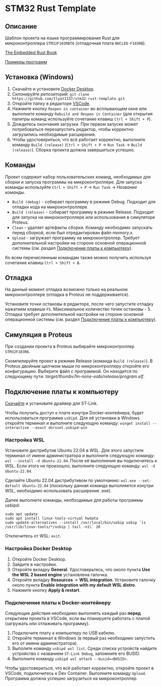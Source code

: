 # STM32 Rust Template

## Описание

Шаблон проекта на языке программирования Rust для микроконтроллера `STM32F103RBT6` (отладочная плата `NUCLEO-F103RB`).

[The Embedded Rust Book](https://docs.rust-embedded.org/book/)

[Примеры программ](https://github.com/stm32-rs/stm32f1xx-hal/tree/master/examples)

## Установка (Windows)

1. Скачайте и установите [Docker Desktop](https://www.docker.com/products/docker-desktop/).
2. Склонируйте репозиторий: `git clone https://github.com/Ilyat1337/stm32-rust-template.git`
3. Откройте папку в редакторе [VSCode](https://code.visualstudio.com/download).
4. Нажмите кнопку `Reopen in container` во всплывающем окне или выполните команду `Rebuild and Reopen in Container` (для открытия палитры команд используйте сочетание клавиш `Ctrl + Shift + P`).
5. Дождитесь окончания загрузки. При первом запуске может потребоваться перезапустить редактор, чтобы корректно загрузились необходимые расширения.
6. Чтобы удостовериться, что всё работает корректно, выполните команду `Build (release)` (`Ctrl + Shift + P` -> `Run Task` -> `Build (release)`). Сборка проекта должна завершиться успешно.

## Команды

Проект содержит набор пользовательских команд, необходимых для сборки и запуска программы на микроконтроллере. Для запуска команды используйте `Ctrl + Shift + P` -> `Run Task` -> _Название команды_.

* `Build (debug)` - собирает программу в режиме Debug. Подходит для отладки кода на микроконтроллере.
* `Build (release)` - собирает программу в режиме Release. Подходит для запуска на микроконтроллере или использования в симуляторе Proteus.
* `Clean` - удаляет артефакты сборки. Команду необходимо запускать перед сборкой, если был отредактирован файл _memory.x_.
* `Upload` - загружает программу на микроконтроллер. Требует дополнительной настройки на стороне основной операционной системы (см. раздел [Подключение платы к компьютеру](#подключение-платы-к-компьютеру)).

Ко всем перечисленным командам также можно получить используя сочетание клавиш `Ctrl + Shift + B`.

## Отладка

На данный момент отладка возможно только на реальном микроконтроллере (отладка в Proteus не поддерживается).

Установите точки остановы в редакторе, после чего запустите отладку нажатием клавиши `F5`. Максимальное количество точек остановы - 5. Отладка требует дополнительной настройки на стороне основной операционной системы (см. раздел [Подключение платы к компьютеру](#подключение-платы-к-компьютеру)).

## Симуляция в Proteus

При создании проекта в Proteus выбирайте микроконтроллер `STM32F103R6`.

Скомпилируйте проект в режиме Release (команда `Build (release)`). В Proteus двойным щелчком мыши по микроконтроллеру откройте его конфигурацию. Выберите файл с программой. Он находится по следующему пути: _target/thumbv7m-none-eabi/release/program.elf_.

## Подключение платы к компьютеру

[Скачайте](https://drive.google.com/file/d/1k3kAo_W2VVj51TY433OwOJsFES-hBG9c/view?usp=drive_link) и установите драйвер для ST-Link.

Чтобы получить доступ к плате изнутри Docker-контейнера, будет использоваться программа `usbipd`. Для её установки в Windows откройте терминал и выполните следующую команду: `winget install --interactive --exact dorssel.usbipd-win`

### Настройка WSL

Установите дистрибутив Ubuntu 22.04 в WSL. Для этого запустите терминал от имени администратора и выполните следующую команду: `wsl --install -d Ubuntu-22.04`. После её выполнения вы подключитесь к WSL. Если этого не произошло, выполните следующую команду: `wsl -d Ubuntu-22.04`.

Сделайте Ubuntu 22.04 дистрибутивом по умолчанию: `wsl.exe --set-default Ubuntu-22.04` (поскольку данная команда выполняется изнутри WSL, необходимо использовать расширение .exe).

Далее выполните команды, необходимые для работы программы usbipd:
```
sudo apt update
sudo apt install linux-tools-virtual hwdata
sudo update-alternatives --install /usr/local/bin/usbip usbip `ls /usr/lib/linux-tools/*/usbip | tail -n1\` 20
```

Отключитесь от WSL: `exit`.

### Настройка Docker Desktop

1. Откройте Docker Desktop.
2. Зайдите в настройки.
3. Откройте вкладку **General**. Удостоверьтесь, что около пункта **Use the WSL 2 based engine** установлена галочка.
4. Откройте вкладку **Resources** -> **WSL integration**. Установите галочку около пункта **Enable integration with my default WSL distro**.
5. Нажмите кнопку **Apply & restart**.

### Подключение платы к Docker-контейнеру

Следующие действия необходимо выполнять каждый раз **перед** открытием проекта в VSCode, если вы планируете работать с платой (загружать или отлаживать программу).

1. Подключите плату к компьютеру по USB кабелю.
2. Откройте терминал в Windows (в первый раз необходимо запустить его от имени администратора).
3. Выполите команду `usbipd wsl list`. Среди списка устройств найдите устройство с названием `ST-Link Debug`, запомните его BUSID.
4. Выполните команду `usbipd wsl attach --busid=<BUSID>`.


Чтобы удостовериться, что всё работает корректно, откройте проект в VSCode, подключитесь к Dev Container. Выполните команду `Upload`. Программа должна успешно загрузиться на микроконтроллер.
